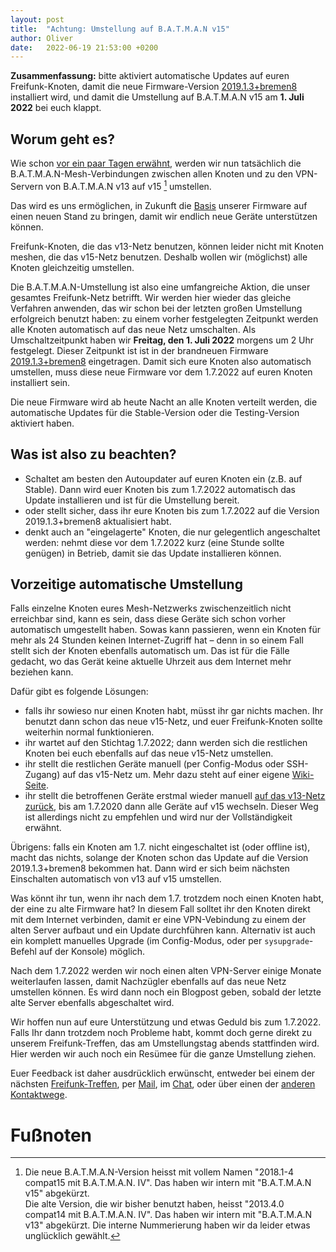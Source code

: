 ```yaml
---
layout: post
title:  "Achtung: Umstellung auf B.A.T.M.A.N v15"
author: Oliver
date:   2022-06-19 21:53:00 +0200
---
```


**Zusammenfassung:** bitte aktiviert automatische Updates auf euren Freifunk-Knoten, damit die neue Firmware-Version
[2019.1.3+bremen8](https://wiki.bremen.freifunk.net/Firmware/Changelog.md#2019-1-3-bremen8) installiert wird,
und damit die Umstellung auf B.A.T.M.A.N v15 am **1. Juli 2022** bei euch klappt.

## Worum geht es?
Wie schon [vor ein paar Tagen erwähnt](/blog/2022/06/13/neue-testing-batman-v15.html), werden wir nun tatsächlich die B.A.T.M.A.N-Mesh-Verbindungen
zwischen allen Knoten und zu den VPN-Servern von B.A.T.M.A.N v13 auf v15 [^1] umstellen.

Das wird es uns ermöglichen, in Zukunft die [Basis](https://wiki.freifunk.net/Gluon) unserer Firmware auf einen neuen Stand zu bringen,
damit wir endlich neue Geräte unterstützen können.

Freifunk-Knoten, die das v13-Netz benutzen, können leider nicht mit Knoten meshen, die das v15-Netz benutzen.
Deshalb wollen wir (möglichst) alle Knoten gleichzeitig umstellen.

Die B.A.T.M.A.N-Umstellung ist also eine umfangreiche Aktion, die unser gesamtes Freifunk-Netz betrifft.
Wir werden hier wieder das gleiche Verfahren anwenden, das wir schon bei der letzten großen Umstellung erfolgreich benutzt haben:
zu einem vorher festgelegten Zeitpunkt werden alle Knoten automatisch auf das neue Netz umschalten.
Als Umschaltzeitpunkt haben wir **Freitag, den 1. Juli 2022** morgens um 2 Uhr festgelegt.
Dieser Zeitpunkt ist ist in der brandneuen Firmware [2019.1.3+bremen8](https://wiki.bremen.freifunk.net/Firmware/Changelog.md#2019-1-3-bremen8) eingetragen.
Damit sich eure Knoten also automatisch umstellen, muss diese neue Firmware vor dem 1.7.2022 auf euren Knoten installiert sein.

Die neue Firmware wird ab heute Nacht an alle Knoten verteilt werden, die automatische Updates für die Stable-Version oder die Testing-Version aktiviert haben.


## Was ist also zu beachten?

- Schaltet am besten den Autoupdater auf euren Knoten ein (z.B. auf Stable). Dann wird euer Knoten bis zum 1.7.2022 automatisch das Update installieren und ist für die Umstellung bereit.
- oder stellt sicher, dass ihr eure Knoten bis zum 1.7.2022 auf die Version 2019.1.3+bremen8 aktualisiert habt.
- denkt auch an "eingelagerte" Knoten, die nur gelegentlich angeschaltet werden: nehmt diese vor dem 1.7.2022 kurz (eine Stunde sollte genügen) in Betrieb, damit sie das Update installieren können.

## Vorzeitige automatische Umstellung

Falls einzelne Knoten eures Mesh-Netzwerks zwischenzeitlich nicht erreichbar sind, kann es sein, dass diese Geräte sich schon vorher automatisch umgestellt haben.
Sowas kann passieren, wenn ein Knoten für mehr als 24 Stunden keinen Internet-Zugriff hat –
denn in so einem Fall stellt sich der Knoten ebenfalls automatisch um.
Das ist für die Fälle gedacht, wo das Gerät keine aktuelle Uhrzeit aus dem Internet mehr beziehen kann.

Dafür gibt es folgende Lösungen:

- falls ihr sowieso nur einen Knoten habt, müsst ihr gar nichts machen. Ihr benutzt dann schon das neue v15-Netz, und euer Freifunk-Knoten sollte weiterhin normal funktionieren.
- ihr wartet auf den Stichtag 1.7.2022; dann werden sich die restlichen Knoten bei euch ebenfalls auf das neue v15-Netz umstellen.
- ihr stellt die restlichen Geräte manuell (per Config-Modus oder SSH-Zugang) auf das v15-Netz um. Mehr dazu steht auf einer eigene [Wiki-Seite](https://wiki.bremen.freifunk.net/Anleitungen/BATMAN%20v15%20Umstieg.md#wechsel-per-weboberfl%C3%A4che).
- ihr stellt die betroffenen Geräte erstmal wieder manuell [auf das v13-Netz zurück](https://wiki.bremen.freifunk.net/Anleitungen/BATMAN%20v15%20Umstieg.md#wechsel-per-weboberfl%C3%A4che), bis am 1.7.2020 dann alle Geräte auf v15 wechseln. Dieser Weg ist allerdings nicht zu empfehlen und wird nur der Vollständigkeit erwähnt.


Übrigens: falls ein Knoten am 1.7. nicht eingeschaltet ist (oder offline ist), macht das nichts,
solange der Knoten schon das Update auf die Version 2019.1.3+bremen8 bekommen hat.
Dann wird er sich beim nächsten Einschalten automatisch von v13 auf v15 umstellen.

Was könnt ihr tun, wenn ihr nach dem 1.7. trotzdem noch einen Knoten habt, der eine zu alte Firmware hat?
In diesem Fall solltet ihr den Knoten direkt mit dem Internet verbinden,
damit er eine VPN-Vebindung zu einem der alten Server aufbaut und ein Update durchführen kann.
Alternativ ist auch ein komplett manuelles Upgrade (im Config-Modus, oder per `sysupgrade`-Befehl auf der Konsole) möglich.

Nach dem 1.7.2022 werden wir noch einen alten VPN-Server einige Monate weiterlaufen lassen, damit Nachzügler ebenfalls auf das neue Netz umstellen können.
Es wird dann noch ein Blogpost geben, sobald der letzte alte Server ebenfalls abgeschaltet wird.

Wir hoffen nun auf eure Unterstützung und etwas Geduld bis zum 1.7.2022.
Falls Ihr dann trotzdem noch Probleme habt, kommt doch gerne direkt zu unserem Freifunk-Treffen, das am Umstellungstag abends stattfinden wird.
Hier werden wir auch noch ein Resümee für die ganze Umstellung ziehen.

Euer Feedback ist daher ausdrücklich erwünscht,
entweder bei einem der nächsten [Freifunk-Treffen](/kontakt.html#treffen),
per [Mail](https://lists.bremen.freifunk.net/mailman/listinfo/ff-bremen/),
im [Chat](https://webirc.hackint.org/#ircs://irc.hackint.org/#ffhb?nick=Gast_?),
oder über einen der [anderen Kontaktwege](/kontakt.html).

# Fußnoten

[^1]: Die neue B.A.T.M.A.N-Version heisst mit vollem Namen "2018.1-4 compat15 mit B.A.T.M.A.N. IV". Das haben wir intern mit "B.A.T.M.A.N v15" abgekürzt.  
    Die alte Version, die wir bisher benutzt haben, heisst "2013.4.0 compat14 mit B.A.T.M.A.N. IV".
    Das haben wir intern mit "B.A.T.M.A.N v13" abgekürzt. Die interne Nummerierung haben wir da leider etwas unglücklich gewählt.
